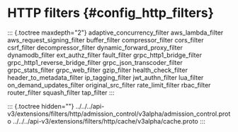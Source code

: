 HTTP filters {#config_http_filters}
============

::: {.toctree maxdepth="2"}
adaptive\_concurrency\_filter aws\_lambda\_filter
aws\_request\_signing\_filter buffer\_filter compressor\_filter
cors\_filter csrf\_filter decompressor\_filter
dynamic\_forward\_proxy\_filter dynamodb\_filter ext\_authz\_filter
fault\_filter grpc\_http1\_bridge\_filter
grpc\_http1\_reverse\_bridge\_filter grpc\_json\_transcoder\_filter
grpc\_stats\_filter grpc\_web\_filter gzip\_filter health\_check\_filter
header\_to\_metadata\_filter ip\_tagging\_filter jwt\_authn\_filter
lua\_filter on\_demand\_updates\_filter original\_src\_filter
rate\_limit\_filter rbac\_filter router\_filter squash\_filter
tap\_filter
:::

::: {.toctree hidden=""}
../../../api-v3/extensions/filters/http/admission\_control/v3alpha/admission\_control.proto
../../../api-v3/extensions/filters/http/cache/v3alpha/cache.proto
:::
